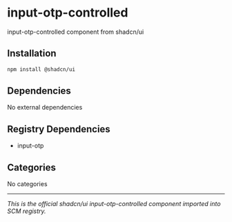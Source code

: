 # input-otp-controlled

input-otp-controlled component from shadcn/ui

## Installation

```bash
npm install @shadcn/ui
```

## Dependencies

No external dependencies

## Registry Dependencies

- input-otp

## Categories

No categories

---

*This is the official shadcn/ui input-otp-controlled component imported into SCM registry.*
